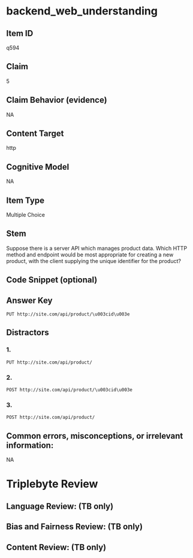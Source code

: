 # backend_web_understanding

## Item ID
q594

## Claim
5

## Claim Behavior (evidence)
NA

## Content Target
http

## Cognitive Model
NA

## Item Type
Multiple Choice

## Stem
Suppose there is a server API which manages product data.  Which HTTP method and endpoint would be most appropriate for creating a new product, with the client supplying the unique identifier for the product?

## Code Snippet (optional)


## Answer Key
`PUT http://site.com/api/product/\u003cid\u003e`

## Distractors

### 1.
`PUT http://site.com/api/product/`

### 2.
`POST http://site.com/api/product/\u003cid\u003e`

### 3.
`POST http://site.com/api/product/`

## Common errors, misconceptions, or irrelevant information:
NA

# Triplebyte Review


## Language Review: (TB only)


## Bias and Fairness Review: (TB only)


## Content Review: (TB only)

